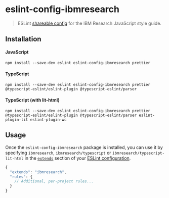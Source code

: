 # eslint-config-ibmresearch

> ESLint [shareable config](http://eslint.org/docs/developer-guide/shareable-configs) for the IBM Research JavaScript style guide.

## Installation

#### JavaScript

```
npm install --save-dev eslint eslint-config-ibmresearch prettier
```

#### TypeScript

```
npm install --save-dev eslint eslint-config-ibmresearch prettier @typescript-eslint/eslint-plugin @typescript-eslint/parser
```

#### TypeScript (with lit-html)

```
npm install --save-dev eslint eslint-config-ibmresearch prettier @typescript-eslint/eslint-plugin @typescript-eslint/parser eslint-plugin-lit eslint-plugin-wc
```

## Usage

Once the `eslint-config-ibmresearch` package is installed, you can use it by specifying `ibmresearch`, `ibmresearch/typescript` or `ibmresearch/typescript-lit-html` in the [`extends`](http://eslint.org/docs/user-guide/configuring#extending-configuration-files) section of your [ESLint configuration](http://eslint.org/docs/user-guide/configuring).

```js
{
  "extends": "ibmresearch",
  "rules": {
    // Additional, per-project rules...
  }
}
```
